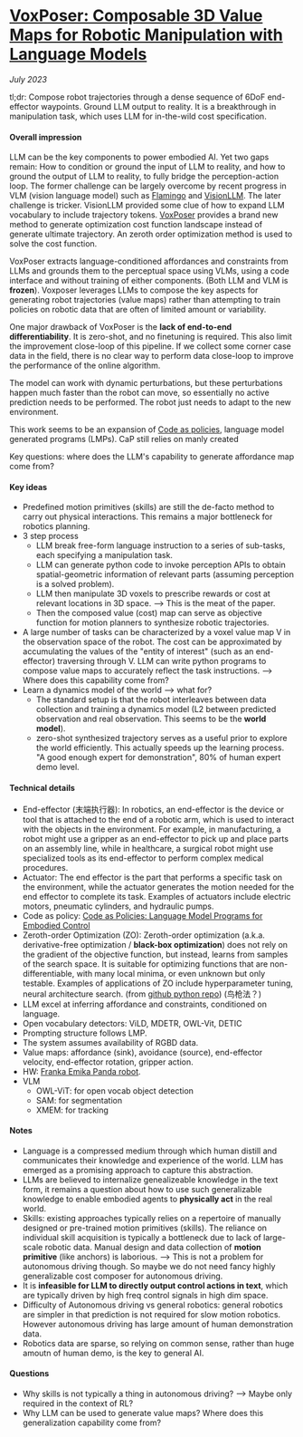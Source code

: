 # [VoxPoser: Composable 3D Value Maps for Robotic Manipulation with Language Models](https://voxposer.github.io/voxposer.pdf)

_July 2023_

tl;dr: Compose robot trajectories through a dense sequence of 6DoF end-effector waypoints. Ground LLM output to reality. It is a breakthrough in manipulation task, which uses LLM for in-the-wild cost specification.

#### Overall impression
LLM can be the key components to power embodied AI. Yet two gaps remain: How to condition or ground the input of LLM to reality, and how to ground the output of LLM to reality, to fully bridge the perception-action loop. The former challenge can be largely overcome by recent progress in VLM (vision language model) such as [Flamingo](flamingo.md) and [VisionLLM](vision_llm.md). The later challenge is tricker. VisionLLM provided some clue of how to expand LLM vocabulary to include trajectory tokens. [VoxPoser](voxposer.md) provides a brand new method to generate optimization cost function landscape instead of generate ultimate trajectory. An zeroth order optimization method is used to solve the cost function.

VoxPoser extracts language-conditioned affordances and constraints from LLMs and grounds them to the perceptual space using VLMs, using a code interface and without training of either components. (Both LLM and VLM is **frozen**). Voxposer leverages LLMs to compose the key aspects for generating robot trajectories (value maps) rather than attempting to train policies on robotic data that are often of limited amount or variability.

One major drawback of VoxPoser is the **lack of end-to-end differentiability**. It is zero-shot, and no finetuning is required. This also limit the improvement close-loop of this pipeline. If we collect some corner case data in the field, there is no clear way to perform data close-loop to improve the performance of the online algorithm.

The model can work with dynamic perturbations, but these perturbations happen much faster than the robot can move, so essentially no active prediction needs to be performed. The robot just needs to adapt to the new environment.

This work seems to be an expansion of [Code as policies](cap.md), language model generated programs (LMPs). CaP still relies on manly created 

Key questions: where does the LLM's capability to generate affordance map come from?

#### Key ideas
- Predefined motion primitives (skills) are still the de-facto method to carry out physical interactions. This remains a major bottleneck for robotics planning.
- 3 step process
	- LLM break free-form language instruction to a series of sub-tasks, each specifying a manipulation task.
	- LLM can generate python code to invoke perception APIs to obtain spatial-geometric information of relevant parts (assuming perception is a solved problem).
	- LLM then manipulate 3D voxels to prescribe rewards or cost at relevant locations in 3D space. --> This is the meat of the paper. 
	- Then the composed value (cost) map can serve as objective function for motion planners to synthesize robotic trajectories. 
- A large number of tasks can be characterized by a voxel value map V in the observation space of the robot. The cost can be approximated by accumulating the values of the "entity of interest" (such as an end-effector) traversing through V. LLM can write python programs to compose value maps to accurately reflect the task instructions. --> Where does this capability come from?
- Learn a dynamics model of the world --> what for?
	- The standard setup is that the robot interleaves between data collection and training a dynamics model (L2 between predicted observation and real observation. This seems to be the **world model**). 
	- zero-shot synthesized trajectory serves as a useful prior to explore the world efficiently. This actually speeds up the learning process. "A good enough expert for demonstration", 80% of human expert demo level.

#### Technical details
- End-effector (末端执行器): In robotics, an end-effector is the device or tool that is attached to the end of a robotic arm, which is used to interact with the objects in the environment. For example, in manufacturing, a robot might use a gripper as an end-effector to pick up and place parts on an assembly line, while in healthcare, a surgical robot might use specialized tools as its end-effector to perform complex medical procedures.
- Actuator: The end effector is the part that performs a specific task on the environment, while the actuator generates the motion needed for the end effector to complete its task. Examples of actuators include electric motors, pneumatic cylinders, and hydraulic pumps.
- Code as policy: [Code as Policies: Language Model Programs for Embodied Control](https://arxiv.org/abs/2209.07753)
- Zeroth-order Optimization (ZO): Zeroth-order optimization (a.k.a. derivative-free optimization / **black-box optimization**) does not rely on the gradient of the objective function, but instead, learns from samples of the search space. It is suitable for optimizing functions that are non-differentiable, with many local minima, or even unknown but only testable. Examples of applications of ZO include hyperparameter tuning, neural architecture search. (from [github python repo](https://github.com/eyounx/ZOOpt)) (鸟枪法？)
- LLM excel at inferring affordance and constraints, conditioned on language.
- Open vocabulary detectors: ViLD, MDETR, OWL-Vit, DETIC
- Prompting structure follows LMP.
- The system assumes availability of RGBD data. 
- Value maps: affordance (sink), avoidance (source), end-effector velocity, end-effector rotation, gripper action.
- HW: [Franka Emika Panda robot](https://www.franka.de/research/).
- VLM
	- OWL-ViT: for open vocab object detection
	- SAM: for segmentation
	- XMEM: for tracking

#### Notes
- Language is a compressed medium through which human distill and communicates their knowledge and experience of the world. LLM has emerged as a promising approach to capture this abstraction. 
- LLMs are believed to internalize genealizeable knowledge in the text form, it remains a question about how to use such generalizable knowledge to enable embodied agents to **physically act** in the real world. 
- Skills: existing approaches typically relies on a repertoire of manually designed or pre-trained motion primitives (skills). The reliance on individual skill acquisition is typically a bottleneck due to lack of large-scale robotic data. Manual design and data collection of **motion primitive** (like anchors) is laborious. --> This is not a problem for autonomous driving though. So maybe we do not need fancy highly generalizable cost composer for autonomous driving.
- It is **infeasible for LLM to directly output control actions in text**, which are typically driven by high freq control signals in high dim space. 
- Difficulty of Autonomous driving vs general robotics: general robotics are simpler in that prediction is not required for slow motion robotics. However autonomous driving has large amount of human demonstration data. 
- Robotics data are sparse, so relying on common sense, rather than huge amoutn of human demo, is the key to general AI. 

#### Questions
- Why skills is not typically a thing in autonomous driving? --> Maybe only required in the context of RL?
- Why LLM can be used to generate value maps? Where does this generalization capability come from?
